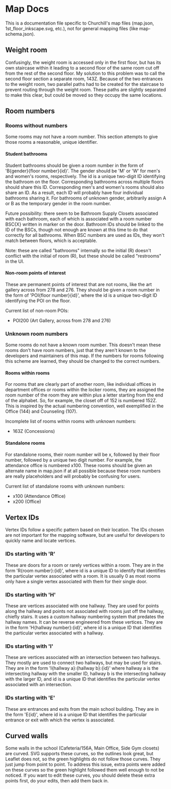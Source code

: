 # Map Docs
This is a documentation file specific to Churchill's map files (map.json, 1st_floor_inkscape.svg, etc.), not for general
mapping files (like map-schema.json).

## Weight room
Confusingly, the weight room is accessed only in the first floor, but has its own staircase within it leading to a
second floor of the same room cut off from the rest of the second floor. My solution to this problem was to call the
second floor section a separate room, 143Z. Because of the two entrances to the weight room, two parallel paths had to
be created for the staircase to prevent routing through the weight room. These paths are slightly separated to make this
clear, but could be moved so they occupy the same locations.

## Room numbers
### Rooms without numbers
Some rooms may not have a room number. This section attempts to give those rooms a reasonable, unique identifier.

#### Student bathrooms
Student bathrooms should be given a room number in the form of 'B{gender}{floor number}{id}'. The gender should be 'M'
or 'W' for men's and women's rooms, respectively. The id is a unique two-digit ID identifying the bathroom on the floor.
Corresponding bathrooms across multiple floors should share this ID. Corresponding men's and women's rooms should also
share an ID. As a result, each ID will probably have four individual bathrooms sharing it. For bathrooms of unknown
gender, arbitrarily assign A or B as the temporary gender in the room number.

Future possibility: there seem to be Bathroom Supply Closets associated with each bathroom, each of which is associated
with a room number BSC{X} written in marker on the door. Bathroom IDs should be linked to the ID of the BSCs, though not
enough are known at this time to do that correctly for all bathrooms. When BSC numbers are used as IDs, they won't match
between floors, which is acceptable.

Note: these are called "bathrooms" internally so the initial (R) doesn't conflict with the initial of room (R), but
these should be called "restrooms" in the UI.

#### Non-room points of interest
These are permanent points of interest that are not rooms, like the art gallery across from 278 and 276. They should be
given a room number in the form of 'POI{floor number}{id}', where the id is a unique two-digit ID identifying the POI
on the floor.

Current list of non-room POIs:
 - POI200 (Art Gallery, across from 278 and 276)

### Unknown room numbers
Some rooms do not have a known room number. This doesn't mean these rooms don't have room numbers, just that they aren't
known to the developers and maintainers of this map. If the numbers for rooms following this scheme are learned, they
should be changed to the correct numbers.

#### Rooms within rooms
For rooms that are clearly part of another room, like individual offices in department offices or rooms within the
locker rooms, they are assigned the room number of the room they are within plus a letter starting from the end of the
alphabet. So, for example, the closet off of 152 is numbered 152Z. This is inspired by the actual numbering convention,
well exemplified in the Office (144) and Counseling (107).

Incomplete list of rooms within rooms with unknown numbers:
 - 163Z (Concessions)

#### Standalone rooms
For standalone rooms, their room number will be x, followed by their floor number, followed by a unique two digit
number. For example, the attendance office is numbered x100. These rooms should be given an alternate name in map.json
if at all possible because these room numbers are really placeholders and will probably be confusing for users.

Current list of standalone rooms with unknown numbers:
 - x100 (Attendance Office)
 - x200 (Office)

## Vertex IDs
Vertex IDs follow a specific pattern based on their location. The IDs chosen are not important for the mapping software,
but are useful for developers to quickly name and locate vertices.

### IDs starting with 'R'
These are doors for a room or rarely vertices within a room. They are in the form 'R{room number}:{id}', where id is a
unique ID to identify that identifies the particular vertex associated with a room. It is usually 0 as most rooms only
have a single vertex associated with them for their single door.

### IDs starting with 'H'
These are vertices associated with one hallway. They are used for points along the hallway and points not associated
with rooms just off the hallway, chiefly stairs. It uses a custom hallway numbering system that predates the hallway
names. It can be reverse engineered from these vertices. They are in the form 'H{hallway number}:{id}', where id is a
unique ID that identifies the particular vertex associated with a hallway.

### IDs starting with 'I'
These are vertices associated with an intersection between two hallways. They mostly are used to connect two hallways,
but may be used for stairs. They are in the form 'I{hallway a}:{hallway b}:{id}' where hallway a is the intersecting
hallway with the smaller ID, hallway b is the intersecting hallway with the larger ID, and id is a unique ID that
identifies the particular vertex associated with an intersection.

### IDs starting with 'E'
These are entrances and exits from the main school building. They are in the form 'E{id}', where id is a unique ID that
identifies the particular entrance or exit with which the vertex is associated.

## Curved walls
Some walls in the school (Cafeteria/156A, Main Office, Side Gym closets) are curved. SVG supports these curves, so the
outlines look great, but Leaflet does not, so the green highlights do not follow those curves. They just jump from point
to point. To address this issue, extra points were added on these curves so the green highlight followed them well
enough to not be noticed. If you want to edit these curves, you should delete these extra points first, do your edits,
then add them back in.
